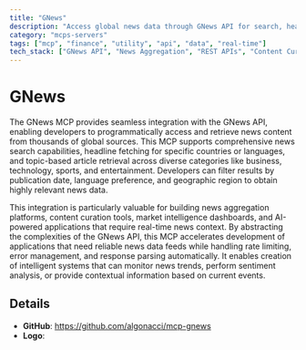 ```yaml
---
title: "GNews"
description: "Access global news data through GNews API for search, headlines, and topic-specific articles across languages and countries."
category: "mcps-servers"
tags: ["mcp", "finance", "utility", "api", "data", "real-time"]
tech_stack: ["GNews API", "News Aggregation", "REST APIs", "Content Curation", "Real-time Data"]
---
```


# GNews

The GNews MCP provides seamless integration with the GNews API, enabling developers to programmatically access and retrieve news content from thousands of global sources. This MCP supports comprehensive news search capabilities, headline fetching for specific countries or languages, and topic-based article retrieval across diverse categories like business, technology, sports, and entertainment. Developers can filter results by publication date, language preference, and geographic region to obtain highly relevant news data.

This integration is particularly valuable for building news aggregation platforms, content curation tools, market intelligence dashboards, and AI-powered applications that require real-time news context. By abstracting the complexities of the GNews API, this MCP accelerates development of applications that need reliable news data feeds while handling rate limiting, error management, and response parsing automatically. It enables creation of intelligent systems that can monitor news trends, perform sentiment analysis, or provide contextual information based on current events.

## Details

- **GitHub**: https://github.com/algonacci/mcp-gnews
- **Logo**: 

